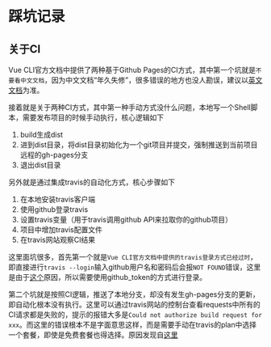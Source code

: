 # 踩坑记录

## 关于CI

Vue CLI官方文档中提供了两种基于Github Pages的CI方式，其中第一个坑就是`不要看中文文档`，因为中文文档“年久失修”，很多错误的地方也没人勘误，建议以[英文文档](https://cli.vuejs.org/guide/deployment.html#github-pages)为准。

接着就是关于两种CI方式，其中第一种手动方式没什么问题，本地写一个Shell脚本，需要发布项目的时候手动执行，核心逻辑如下

1. build生成dist
2. 进到dist目录，将dist目录初始化为一个git项目并提交，强制推送到当前项目远程的gh-pages分支
3. 退出dist目录

另外就是通过集成travis的自动化方式，核心步骤如下

1. 在本地安装travis客户端
2. 使用github登录travis
3. 设置travis变量（用于travis调用github API来拉取你的github项目）
4. 项目中增加travis配置文件
5. 在travis网站观察CI结果

这里面坑很多，首先第一个就是`Vue CLI官方文档中提供的travis登录方式已经过时`，即直接进行`travis --login`输入github用户名和密码后会报`NOT FOUND`错误，这里是由于[这个](https://github.com/travis-ci/travis.rb/issues/794#issuecomment-787485778)原因，所以需要使用github_token的方式进行登录。

第二个坑就是按照CI逻辑，推送了本地分支，却没有发生gh-pages分支的更新，即自动化根本没有执行。这里可以通过travis网站的控制台查看requests中所有的CI请求都是失败的，提示的报错大多是`Could not authorize build request for xxx`。而这里的错误根本不是字面意思这样，而是需要手动在travis的plan中选择一个套餐，即使是免费套餐也得选择。原因发现自[这里](https://stackoverflow.com/questions/41034694/travis-could-not-authorize-build-request/41078031)
